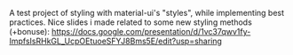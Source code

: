 A test project of styling with material-ui's "styles", while implementing best practices.
Nice slides i made related to some new styling methods (+bonuse): 
https://docs.google.com/presentation/d/1vc37qwv1fy-ImpfsIsRHkGL_UcpOEtuoeSFYJ8Bms5E/edit?usp=sharing
